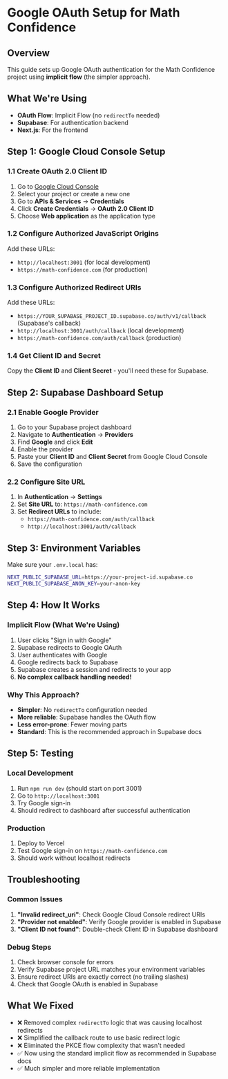 # Google OAuth Setup for Math Confidence

## Overview
This guide sets up Google OAuth authentication for the Math Confidence project using **implicit flow** (the simpler approach).

## What We're Using
- **OAuth Flow**: Implicit Flow (no `redirectTo` needed)
- **Supabase**: For authentication backend
- **Next.js**: For the frontend

## Step 1: Google Cloud Console Setup

### 1.1 Create OAuth 2.0 Client ID
1. Go to [Google Cloud Console](https://console.cloud.google.com/)
2. Select your project or create a new one
3. Go to **APIs & Services** → **Credentials**
4. Click **Create Credentials** → **OAuth 2.0 Client ID**
5. Choose **Web application** as the application type

### 1.2 Configure Authorized JavaScript Origins
Add these URLs:
- `http://localhost:3001` (for local development)
- `https://math-confidence.com` (for production)

### 1.3 Configure Authorized Redirect URIs
Add these URLs:
- `https://YOUR_SUPABASE_PROJECT_ID.supabase.co/auth/v1/callback` (Supabase's callback)
- `http://localhost:3001/auth/callback` (local development)
- `https://math-confidence.com/auth/callback` (production)

### 1.4 Get Client ID and Secret
Copy the **Client ID** and **Client Secret** - you'll need these for Supabase.

## Step 2: Supabase Dashboard Setup

### 2.1 Enable Google Provider
1. Go to your Supabase project dashboard
2. Navigate to **Authentication** → **Providers**
3. Find **Google** and click **Edit**
4. Enable the provider
5. Paste your **Client ID** and **Client Secret** from Google Cloud Console
6. Save the configuration

### 2.2 Configure Site URL
1. In **Authentication** → **Settings**
2. Set **Site URL** to: `https://math-confidence.com`
3. Set **Redirect URLs** to include:
   - `https://math-confidence.com/auth/callback`
   - `http://localhost:3001/auth/callback`

## Step 3: Environment Variables

Make sure your `.env.local` has:
```bash
NEXT_PUBLIC_SUPABASE_URL=https://your-project-id.supabase.co
NEXT_PUBLIC_SUPABASE_ANON_KEY=your-anon-key
```

## Step 4: How It Works

### Implicit Flow (What We're Using)
1. User clicks "Sign in with Google"
2. Supabase redirects to Google OAuth
3. User authenticates with Google
4. Google redirects back to Supabase
5. Supabase creates a session and redirects to your app
6. **No complex callback handling needed!**

### Why This Approach?
- **Simpler**: No `redirectTo` configuration needed
- **More reliable**: Supabase handles the OAuth flow
- **Less error-prone**: Fewer moving parts
- **Standard**: This is the recommended approach in Supabase docs

## Step 5: Testing

### Local Development
1. Run `npm run dev` (should start on port 3001)
2. Go to `http://localhost:3001`
3. Try Google sign-in
4. Should redirect to dashboard after successful authentication

### Production
1. Deploy to Vercel
2. Test Google sign-in on `https://math-confidence.com`
3. Should work without localhost redirects

## Troubleshooting

### Common Issues
1. **"Invalid redirect_uri"**: Check Google Cloud Console redirect URIs
2. **"Provider not enabled"**: Verify Google provider is enabled in Supabase
3. **"Client ID not found"**: Double-check Client ID in Supabase dashboard

### Debug Steps
1. Check browser console for errors
2. Verify Supabase project URL matches your environment variables
3. Ensure redirect URIs are exactly correct (no trailing slashes)
4. Check that Google OAuth is enabled in Supabase

## What We Fixed
- ❌ Removed complex `redirectTo` logic that was causing localhost redirects
- ❌ Simplified the callback route to use basic redirect logic
- ❌ Eliminated the PKCE flow complexity that wasn't needed
- ✅ Now using the standard implicit flow as recommended in Supabase docs
- ✅ Much simpler and more reliable implementation
